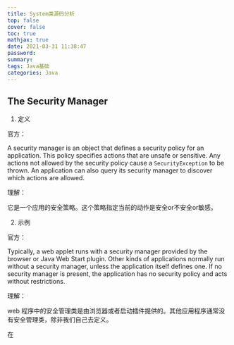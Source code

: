 ```yaml
---
title: System类源码分析
top: false
cover: false
toc: true
mathjax: true
date: 2021-03-31 11:38:47
password:
summary:
tags: Java基础
categories: Java
---
```


## The Security Manager

1. 定义

官方：

A security manager is an object that defines a security policy for an application. This policy specifies actions that are unsafe or sensitive. Any actions not allowed by the security policy cause a `SecurityException` to be thrown. An application can also query its security manager to discover which actions are allowed.

理解：

它是一个应用的安全策略。这个策略指定当前的动作是安全or不安全or敏感。

2. 示例

官方：

Typically, a web applet runs with a security manager provided by the browser or Java Web Start plugin. Other kinds of applications normally run without a security manager, unless the application itself defines one. If no security manager is present, the application has no security policy and acts without restrictions.

理解：

web 程序中的安全管理类是由浏览器或者启动插件提供的。其他应用程序通常没有安全管理类，除非我们自己去定义。

在







